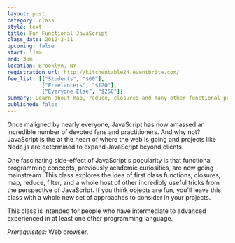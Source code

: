 ```yaml
---
layout: post
category: class
style: text
title: Fun Functional JavaScript
class_date: 2012-2-11
upcoming: false
start: 11am
end: 3pm
location: Brooklyn, NY
registration_url: http://kitchentable24.eventbrite.com/
fee_list: [["Students", "$60"],
           ["Freelancers", "$120"],
           ["Everyone Else", "$250"]]
summary: Learn about map, reduce, closures and many other functional programming tricks in the world's most misunderstood programming language.
published: false
---
```


Once maligned by nearly everyone, JavaScript has now amassed an
incredible number of devoted fans and practitioners. And why not?
JavaScript is the at the heart of where the web is going and projects
like Node.js are determined to expand JavaScript beyond clients.

One fascinating side-effect of JavaScript's popularity is that
functional programming concepts, previously academic curiosities, are
now going mainstream. This class explores the idea of first class
functions, closures, map, reduce, filter, and a whole host of other
incredibly useful tricks from the perspective of JavaScript. If you
think objects are fun, you'll leave this class with a whole new set of
approaches to consider in your projects.

This class is intended for people who have intermediate to advanced
experienced in at least one other programming language.

*Prerequisites:* Web browser.

